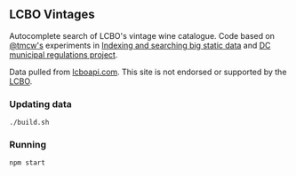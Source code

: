 LCBO Vintages
---

Autocomplete search of LCBO's vintage wine catalogue. Code based on
[@tmcw's](https://github.com/tmcw) experiments in
[Indexing and searching big static data](http://www.macwright.org/2012/11/14/indexing-searching-big-static-data.html)
and [DC municipal regulations project](https://github.com/tmcw/dcmr).

Data pulled from [lcboapi.com](http://lcboapi.com/). This site is not endorsed
or supported by the [LCBO](http://lcbo.com).

### Updating data

    ./build.sh

### Running

    npm start
